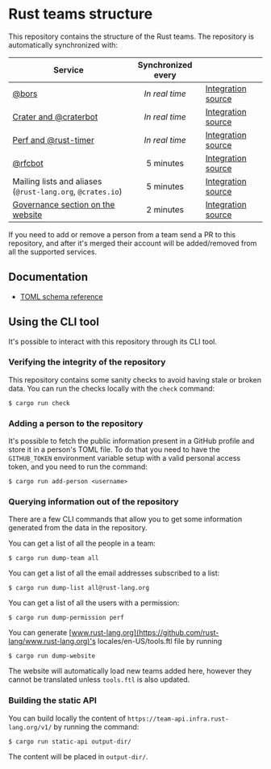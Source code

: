 # Rust teams structure

This repository contains the structure of the Rust teams. The repository is
automatically synchronized with:

| Service | Synchronized every | |
| --- | :---: | --- |
| [@bors][bors] | *In real time* | [Integration source][bors-src] |
| [Crater and @craterbot][crater] | *In real time* | [Integration source][crater-src] |
| [Perf and @rust-timer][perf] | *In real time* | [Integration source][perf-src] |
| [@rfcbot][rfcbot] | 5 minutes | [Integration source][rfcbot-src] |
| Mailing lists and aliases (`@rust-lang.org`, `@crates.io`) | 5 minutes | [Integration source][ml-src]
| [Governance section on the website][www] | 2 minutes | [Integration source][www-src] |

If you need to add or remove a person from a team send a PR to this repository,
and after it's merged their account will be added/removed from all the
supported services.

[bors]: https://buildbot2.rust-lang.org/homu
[bors-src]: https://github.com/rust-lang/homu/blob/master/homu/auth.py
[www]: https://www.rust-lang.org/governance
[www-src]: https://github.com/rust-lang/www.rust-lang.org/blob/master/src/teams.rs
[crater]: https://github.com/rust-lang-nursery/crater
[crater-src]: https://github.com/rust-lang-nursery/crater/blob/master/src/server/auth.rs
[ml-src]: https://github.com/rust-lang/rust-central-station/tree/master/sync-mailgun
[perf]: https://perf.rust-lang.org
[perf-src]: https://github.com/rust-lang-nursery/rustc-perf/blob/master/site/src/server.rs
[rfcbot]: https://rfcbot.rs
[rfcbot-src]: https://github.com/anp/rfcbot-rs/blob/master/src/teams.rs

## Documentation

* [TOML schema reference](docs/toml-schema.md)

## Using the CLI tool

It's possible to interact with this repository through its CLI tool.

### Verifying the integrity of the repository

This repository contains some sanity checks to avoid having stale or broken
data. You can run the checks locally with the `check` command:

```
$ cargo run check
```

### Adding a person to the repository

It's possible to fetch the public information present in a GitHub profile and
store it in a person's TOML file. To do that you need to have the
`GITHUB_TOKEN` environment variable setup with a valid personal access token,
and you need to run the command:

```
$ cargo run add-person <username>
```

### Querying information out of the repository

There are a few CLI commands that allow you to get some information generated
from the data in the repository.

You can get a list of all the people in a team:

```
$ cargo run dump-team all
```

You can get a list of all the email addresses subscribed to a list:

```
$ cargo run dump-list all@rust-lang.org
```

You can get a list of all the users with a permission:

```
$ cargo run dump-permission perf
```


You can generate [www.rust-lang.org](https://github.com/rust-lang/www.rust-lang.org)'s locales/en-US/tools.ftl file by running

```
$ cargo run dump-website
```

The website will automatically load new teams added here, however they cannot be translated unless `tools.ftl` is also updated.

### Building the static API

You can build locally the content of `https://team-api.infra.rust-lang.org/v1/`
by running the command:

```
$ cargo run static-api output-dir/
```

The content will be placed in `output-dir/`.
